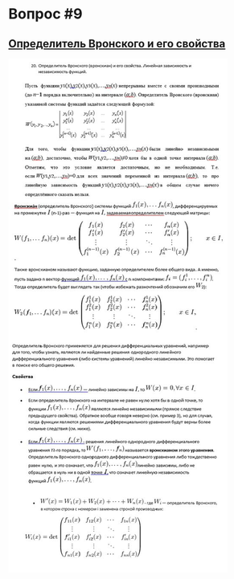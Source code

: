 # Вопрос #9

## [Определитель Вронского и его свойства](http://elisey-ka.ru/du/d20.htm)

![](README_files/X4ZB_qZXv4s.jpg)
